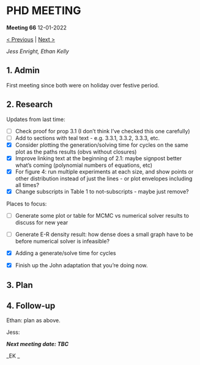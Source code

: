 
# PHD MEETING

__Meeting 66__
12-01-2022

[< Previous](../../2022/12/66_12-12-22.md) | [Next >]()

_Jess Enright,_
_Ethan Kelly_


## 1. Admin

First meeting since both were on holiday over festive period.

## 2. Research

Updates from last time:
- [ ] Check proof for prop 3.1 (I don’t think I’ve checked this one carefully)
- [ ] Add to sections with teal text - e.g. 3.3.1, 3.3.2, 3.3.3, etc.
- [x] Consider plotting the generation/solving time for cycles on the same plot as the paths results (obvs without closures)
- [x] Improve linking text at the beginning of 2.1: maybe signpost better what’s coming (polynomial numbers of equations, etc)
- [x] For figure 4: run multiple experiments at each size, and show points or other distribution instead of just the lines - or plot envelopes including all times?
- [x] Change subscripts in Table 1 to not-subscripts - maybe just remove?

Places to focus:
- [ ] Generate some plot or table for MCMC vs numerical solver results to discuss for new year 
- [ ] Generate E-R density result: how dense does a small graph have to be before numerical solver is infeasible?
- [x] Adding a generate/solve time for cycles
- [x] Finish up the John adaptation that you’re doing now.


## 3. Plan



## 4. Follow-up

Ethan: plan as above.

Jess: 


**_Next meeting date: TBC_**



_EK _
